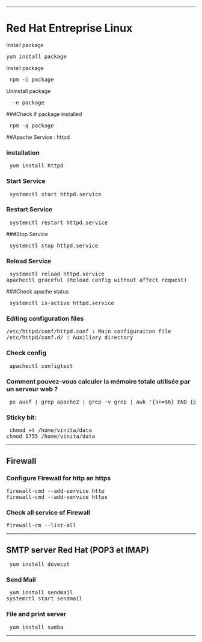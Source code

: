 ****************************************************************************************
# Red Hat Entreprise Linux

Install package 
<pre class='sortie_standard'>yum install package</pre>

Install package
<pre class='sortie_standard'> rpm -i package </pre>

Uninstall package
<pre class='sortie_standard'>  -e package </pre>

###Check if package installed
<pre class='sortie_standard'> rpm -q package </pre>

##Apache Service : httpd

### installation
<pre class='sortie_standard'> yum install httpd </pre>

### Start Service
<pre class='sortie_standard'> systemctl start httpd.service </pre>

### Restart Service
<pre class='sortie_standard'> systemctl restart httpd.service </pre>

###Stop Service
<pre class='sortie_standard'> systemctl stop httpd.service </pre>

### Reload Service
<pre class='sortie_standard'> systemctl reload httpd.service
apachectl graceful (Reload config without affect request) </pre>

###Check apache status
<pre class='sortie_standard'> systemctl is-active httpd.service </pre>

### Editing configuration files
<pre class='sortie_standard'>/etc/httpd/conf/httpd.conf : Main configuraiton file
/etc/httpd/conf.d/ : Auxiliary directory </pre>

### Check config
<pre class='sortie_standard'> apachectl configtest </pre>

### Comment pouvez-vous calculer la mémoire totale utilisée par un serveur web ?
<pre class='sortie_standard'> ps auxf | grep apache2 | grep -v grep | awk '{s+=$6} END {print s}' </pre>

### Sticky bit:
<pre class='sortie_standard'> chmod +t /home/vinita/data
chmod 1755 /home/vinita/data </pre>

******************************************************************************************
## Firewall
### Configure Firewall for http an https
<pre class='sortie_standard'>firewall-cmd --add-service http
firewall-cmd --add-service https</pre>

### Check all service of Firewall
<pre class='sortie_standard'>firewall-cm --list-all </pre>

*****************************************************************************************
## SMTP server Red Hat (POP3 et IMAP)
<pre class='sortie_standard'> yum install dovecot </pre>

### Send Mail
<pre class='sortie_standard'> yum install sendmail
systemctl start sendmail </pre>

### File and print server
<pre class='sortie_standard'> yum install samba </pre>

***************************************************************************************

